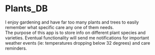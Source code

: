 # Plants_DB
I enjoy gardening and have far too many plants and trees to easily remember what specific care any one of them needs.  
The purpose of this app is to store info on different plant species and varieties.
Eventual functionality will send me notifications for important weather events (ie: temperatures dropping below 32 degrees) and care reminders.
